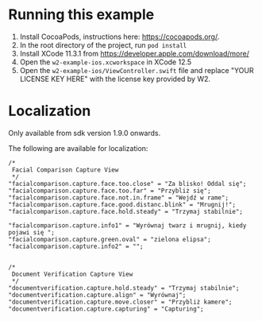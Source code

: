 # Running this example

1. Install CocoaPods, instructions here: https://cocoapods.org/.
2. In the root directory of the project, run `pod install`
3. Install XCode 11.3.1 from https://developer.apple.com/download/more/
4. Open the `w2-example-ios.xcworkspace` in XCode 12.5
5. Open the `w2-example-ios/ViewController.swift` file and replace "YOUR LICENSE KEY HERE" with the license key provided by W2.


# Localization

Only available from sdk version 1.9.0 onwards.

The following are available for localization:

```
/*
 Facial Comparison Capture View
 */
"facialcomparison.capture.face.too.close" = "Za blisko! Oddal się";
"facialcomparison.capture.face.too.far" = "Przybliż się";
"facialcomparison.capture.face.not.in.frame" = "Wejdź w rame";
"facialcomparison.capture.face.good.distanc.blink" = "Mrugnij!";
"facialcomparison.capture.face.hold.steady" = "Trzymaj stabilnie";

"facialcomparison.capture.info1" = "Wyrównaj twarz i mrugnij, kiedy pojawi się ";
"facialcomparison.capture.green.oval" = "zielona elipsa";
"facialcomparison.capture.info2" = "";


/*
 Document Verification Capture View
 */
"documentverification.capture.hold.steady" = "Trzymaj stabilnie";
"documentverification.capture.align" = "Wyrównaj";
"documentverification.capture.move.closer" = "Przybliż kamere";
"documentverification.capture.capturing" = "Capturing";
```